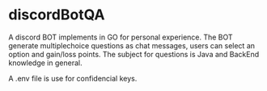 # discordBotQA
A discord BOT implements in GO for personal experience. The BOT generate multiplechoice questions as chat messages, users can select an option and gain/loss points. The subject for questions is Java and BackEnd knowledge in general.

A .env file is use for confidencial keys.
